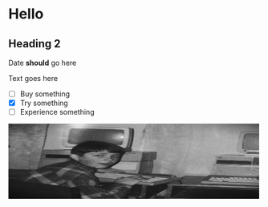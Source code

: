 # Hello

## Heading 2

Date **should** go here

Text goes here

- [ ] Buy something
- [x] Try something
- [ ] Experience something

<img src="../../pages/src/static/img/oldpc.jpg" width="500" height="150">
